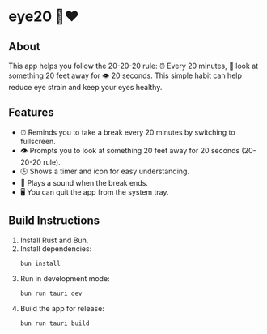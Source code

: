 # eye20 👀♥️

## About

This app helps you follow the 20-20-20 rule: ⏰ Every 20 minutes, 📏 look at something 20 feet away for 👁️ 20 seconds. This simple habit can help reduce eye strain and keep your eyes healthy.

## Features

- ⏰ Reminds you to take a break every 20 minutes by switching to fullscreen.
- 👁️ Prompts you to look at something 20 feet away for 20 seconds (20-20-20 rule).
- 🕒 Shows a timer and icon for easy understanding.
- 🔔 Plays a sound when the break ends.
- 🖥️ You can quit the app from the system tray.

## Build Instructions

1. Install Rust and Bun.
2. Install dependencies:
   ```
   bun install
   ```
3. Run in development mode:
   ```
   bun run tauri dev
   ```
4. Build the app for release:
   ```
   bun run tauri build
   ```
